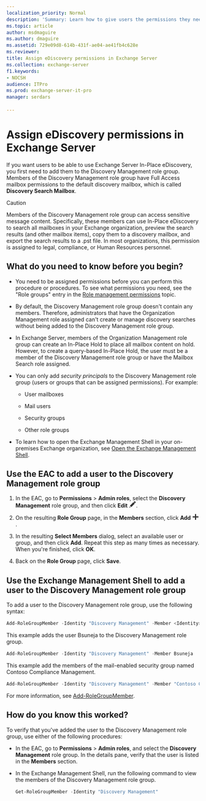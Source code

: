```yaml
---
localization_priority: Normal
description: 'Summary: Learn how to give users the permissions they need to use In-Place eDiscovery in Exchange Server 2016 and Exchange Server 2019.'
ms.topic: article
author: msdmaguire
ms.author: dmaguire
ms.assetid: 729e09d8-614b-431f-ae04-ae41fb4c628e
ms.reviewer:
title: Assign eDiscovery permissions in Exchange Server
ms.collection: exchange-server
f1.keywords:
- NOCSH
audience: ITPro
ms.prod: exchange-server-it-pro
manager: serdars

---
```


# Assign eDiscovery permissions in Exchange Server

If you want users to be able to use Exchange Server In-Place eDiscovery, you first need to add them to the Discovery Management role group. Members of the Discovery Management role group have Full Access mailbox permissions to the default discovery mailbox, which is called **Discovery Search Mailbox**.

> [!CAUTION]
> Members of the Discovery Management role group can access sensitive message content. Specifically, these members can use In-Place eDiscovery to search all mailboxes in your Exchange organization, preview the search results (and other mailbox items), copy them to a discovery mailbox, and export the search results to a .pst file. In most organizations, this permission is assigned to legal, compliance, or Human Resources personnel.

## What do you need to know before you begin?

- You need to be assigned permissions before you can perform this procedure or procedures. To see what permissions you need, see the "Role groups" entry in the [Role management permissions](../../permissions/feature-permissions/rbac-permissions.md) topic.

- By default, the Discovery Management role group doesn't contain any members. Therefore, administrators that have the Organization Management role assigned can't create or manage discovery searches without being added to the Discovery Management role group.

- In Exchange Server, members of the Organization Management role group can create an In-Place Hold to place all mailbox content on hold. However, to create a query-based In-Place Hold, the user must be a member of the Discovery Management role group or have the Mailbox Search role assigned.

- You can only add *security principals* to the Discovery Management role group (users or groups that can be assigned permissions). For example:

  - User mailboxes

  - Mail users

  - Security groups

  - Other role groups

- To learn how to open the Exchange Management Shell in your on-premises Exchange organization, see [Open the Exchange Management Shell](https://docs.microsoft.com/powershell/exchange/open-the-exchange-management-shell).

## Use the EAC to add a user to the Discovery Management role group

1. In the EAC, go to **Permissions** \> **Admin roles**, select the **Discovery Management** role group, and then click **Edit** ![Edit icon](../../media/ITPro_EAC_EditIcon.png).

2. On the resulting **Role Group** page, in the **Members** section, click **Add** ![Add icon](../../media/ITPro_EAC_AddIcon.png).

3. In the resulting **Select Members** dialog, select an available user or group, and then click **Add**. Repeat this step as many times as necessary. When you're finished, click **OK**.

4. Back on the **Role Group** page, click **Save**.

## Use the Exchange Management Shell to add a user to the Discovery Management role group

To add a user to the Discovery Management role group, use the following syntax:

```PowerShell
Add-RoleGroupMember -Identity "Discovery Management" -Member <Identity>
```

This example adds the user Bsuneja to the Discovery Management role group.

```PowerShell
Add-RoleGroupMember -Identity "Discovery Management" -Member Bsuneja
```

This example add the members of the mail-enabled security group named Contoso Compliance Management.

```PowerShell
Add-RoleGroupMember -Identity "Discovery Management" -Member "Contoso Compliance Management"
```

For more information, see [Add-RoleGroupMember](https://docs.microsoft.com/powershell/module/exchange/Add-RoleGroupMember).

## How do you know this worked?

To verify that you've added the user to the Discovery Management role group, use either of the following procedures:

- In the EAC, go to **Permissions** \> **Admin roles**, and select the **Discovery Management** role group. In the details pane, verify that the user is listed in the **Members** section.

- In the Exchange Management Shell, run the following command to view the members of the Discovery Management role group.

  ```PowerShell
  Get-RoleGroupMember -Identity "Discovery Management"
  ```
